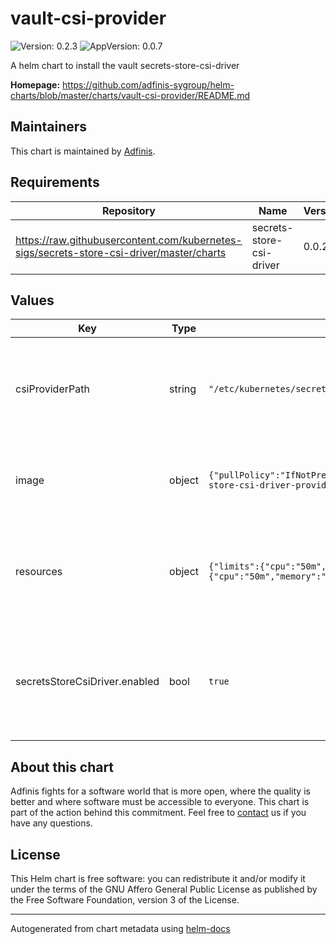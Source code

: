 # vault-csi-provider

![Version: 0.2.3](https://img.shields.io/badge/Version-0.2.3-informational?style=flat-square) ![AppVersion: 0.0.7](https://img.shields.io/badge/AppVersion-0.0.7-informational?style=flat-square)

A helm chart to install the vault secrets-store-csi-driver

**Homepage:** <https://github.com/adfinis-sygroup/helm-charts/blob/master/charts/vault-csi-provider/README.md>

## Maintainers
This chart is maintained by [Adfinis](https://adfinis.com/?pk_campaign=github&pk_kwd=helm-charts).

## Requirements

| Repository | Name | Version |
|------------|------|---------|
| https://raw.githubusercontent.com/kubernetes-sigs/secrets-store-csi-driver/master/charts | secrets-store-csi-driver | 0.0.20 |

## Values

| Key | Type | Default | Description |
|-----|------|---------|-------------|
| csiProviderPath | string | `"/etc/kubernetes/secrets-store-csi-providers"` | set the path where the secrets-store-csi-provider gets installed on the node |
| image | object | `{"pullPolicy":"IfNotPresent","repository":"hashicorp/secrets-store-csi-driver-provider-vault","tag":"0.0.7"}` | specifies the image to use for the secrets-store-csi-driver |
| resources | object | `{"limits":{"cpu":"50m","memory":"100Mi"},"requests":{"cpu":"50m","memory":"100Mi"}}` | Set the limits and requests on vault csi-driver-provider pod resources |
| secretsStoreCsiDriver.enabled | bool | `true` | specifies wether or not the secrets-store-csi-driver dependency gets installed |

## About this chart

Adfinis fights for a software world that is more open, where the quality is
better and where software must be accessible to everyone. This chart
is part of the action behind this commitment. Feel free to
[contact](https://adfinis.com/kontakt/?pk_campaign=github&pk_kwd=helm-charts)
us if you have any questions.

## License

This Helm chart is free software: you can redistribute it and/or modify it under the terms
of the GNU Affero General Public License as published by the Free Software Foundation,
version 3 of the License.

----------------------------------------------
Autogenerated from chart metadata using [helm-docs](https://github.com/norwoodj/helm-docs/)
